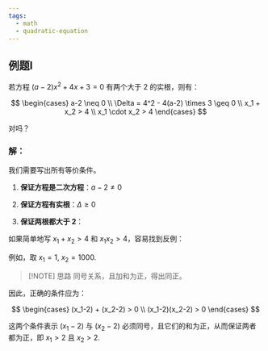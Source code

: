 ```yaml
---
tags:
  - math
  - quadratic-equation
---
```


## 例题I

若方程 $(a-2)x^2 + 4x + 3 = 0$ 有两个大于 $2$ 的实根，则有：

$$
\begin{cases}
a-2 \neq 0 \\
\Delta = 4^2 - 4(a-2) \times 3 \geq 0 \\
x_1 + x_2 > 4 \\
x_1 \cdot x_2 > 4
\end{cases}
$$

对吗？

### 解：

我们需要写出所有等价条件。

1.  **保证方程是二次方程**：$a-2 \neq 0$

2.  **保证方程有实根**：$\Delta \geq 0$

3.  **保证两根都大于 $2$**：

如果简单地写 $x_1+x_2 > 4$ 和 $x_1 x_2 > 4$，容易找到反例：

例如，取 $x_1 = 1$, $x_2 = 1000$.

> [!NOTE] 思路
> 同号关系，且加和为正，得出同正。

因此，正确的条件应为：

$$
\begin{cases}
(x_1-2) + (x_2-2) > 0 \\
(x_1-2)(x_2-2) > 0
\end{cases}
$$

这两个条件表示 $(x_1-2)$ 与 $(x_2-2)$ 必须同号，且它们的和为正，从而保证两者都为正，即 $x_1 > 2$ 且 $x_2 > 2$.